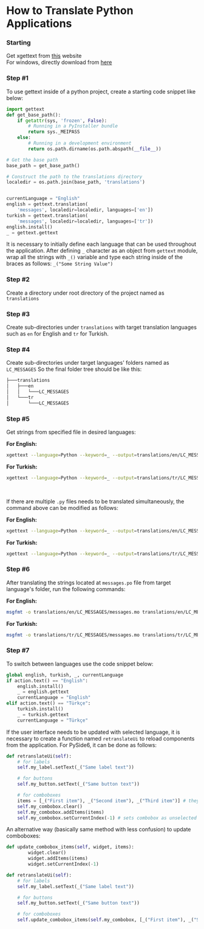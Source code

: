# How to Translate Python Applications
### Starting 
Get xgettext from [this](https://www.gnu.org/software/gettext/) website<br>
For windows, directly download from [here](https://mlocati.github.io/articles/gettext-iconv-windows.html)

### Step #1
To use gettext inside of a python project, create a starting code snippet like below:
```Python
import gettext
def get_base_path():
    if getattr(sys, 'frozen', False):
        # Running in a PyInstaller bundle
        return sys._MEIPASS
    else:
        # Running in a development environment
        return os.path.dirname(os.path.abspath(__file__))

# Get the base path
base_path = get_base_path()

# Construct the path to the translations directory
localedir = os.path.join(base_path, 'translations')


currentLanguage = "English"
english = gettext.translation(
    'messages', localedir=localedir, languages=['en'])
turkish = gettext.translation(
    'messages', localedir=localedir, languages=['tr'])
english.install()
_ = gettext.gettext
```
It is necessary to initially define each language that can be used throughout the application.
After defining ```_``` character as an object from ```gettext``` module, wrap all the strings with ```_()``` variable and type each string inside of the braces as follows: 
```_("Some String Value")```
### Step #2
Create a directory under root directory of the project named as ```translations```
### Step #3
Create sub-directories under ```translations``` with target translation languages such as ```en``` for English and ```tr``` for Turkish.
### Step #4
Create sub-directories under target languages' folders named as ```LC_MESSAGES```
So the final folder tree should be like this:
```bash
├───translations
│   ├───en
│   │   └───LC_MESSAGES
│   └───tr
│       └───LC_MESSAGES
```
### Step #5
Get strings from specified file in desired languages:

**For English:**
```bash
xgettext --language=Python --keyword=_ --output=translations/en/LC_MESSAGES/messages.po <Your-File-Name>.py
```

**For Turkish:**
```bash
xgettext --language=Python --keyword=_ --output=translations/tr/LC_MESSAGES/messages.po <Your-File-Name>.py
```
<br>

If there are multiple ```.py``` files needs to be translated simultaneously, the command above can be modified as follows:


**For English:**
```bash
xgettext --language=Python --keyword=_ --output=translations/en/LC_MESSAGES/messages.po <file_1>.py <file_2>.py
```

**For Turkish:**
```bash
xgettext --language=Python --keyword=_ --output=translations/tr/LC_MESSAGES/messages.po <file_1>.py <file_2>.py
```

### Step #6
After translating the strings located at ```messages.po``` file from target language's folder, run the following commands:

**For English:**
```bash
msgfmt -o translations/en/LC_MESSAGES/messages.mo translations/en/LC_MESSAGES/messages.po
```

**For Turkish:**
```bash
msgfmt -o translations/tr/LC_MESSAGES/messages.mo translations/tr/LC_MESSAGES/messages.po
```

### Step #7
To switch between languages use the code snippet below:
```python
global english, turkish, _, currentLanguage
if action.text() == "English":
    english.install()
    _ = english.gettext
    currentLanguage = "English"
elif action.text() == "Türkçe":
    turkish.install()
    _ = turkish.gettext
    currentLanguage = "Türkçe"
```
If the user interface needs to be updated with selected language, it is necessary to create a function named ```retranslateUi``` to reload components from the application. For PySide6, it can be done as follows:
```python
def retranslateUi(self):
    # for labels
    self.my_label.setText(_("Same label text"))

    # for buttons
    self.my_button.setText(_("Same button text"))

    # for comboboxes
    items = [_("First item"), _("Second item"), _("Third item")] # they are orignally written same as before
    self.my_combobox.clear()
    self.my_combobox.addItems(items)
    self.my_combobox.setCurrentIndex(-1) # sets combobox as unselected when the ui is loaded

```
An alternative way (basically same method with less confusion) to update comboboxes:
```python
def update_combobox_items(self, widget, items):
        widget.clear()
        widget.addItems(items)
        widget.setCurrentIndex(-1)

def retranslateUi(self):
    # for labels
    self.my_label.setText(_("Same label text"))

    # for buttons
    self.my_button.setText(_("Same button text"))

    # for comboboxes
    self.update_combobox_items(self.my_combobox, [_("First item"), _("Second item"), _("Third item")]) # the items are orignally written same as before.
```